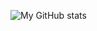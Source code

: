 ![My GitHub stats](https://github-readme-stats.vercel.app/api?username=BelKed&count_private=true&show_icons=true&theme=tokyonight&hide_border=true)
